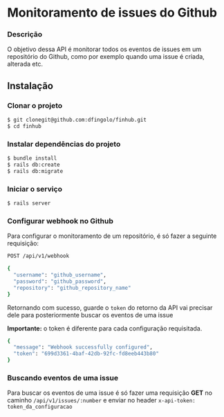 # Monitoramento de issues do Github

### Descrição
O objetivo dessa API é monitorar todos os eventos de issues em um repositório do Github,
como por exemplo quando uma issue é criada, alterada etc.

## Instalação

### Clonar o projeto
```sh
$ git clonegit@github.com:dfingolo/finhub.git
$ cd finhub
```
### Instalar dependências do projeto
```sh
$ bundle install
$ rails db:create
$ rails db:migrate
```
### Iniciar o serviço
```sh
$ rails server
```
### Configurar webhook no Github
Para configurar o monitoramento de um repositório, é só fazer a seguinte requisição:
```sh
POST /api/v1/webhook

{
  "username": "github_username",
  "password": "github_password",
  "repository": "github_repository_name"
}
```

Retornando com sucesso, guarde o `token` do retorno da API vai precisar dele para
posteriormente buscar os eventos de uma issue

**Importante:** o token é diferente para cada configuração requisitada.

```sh
{
  "message": "Webhook successfully configured",
  "token": "699d3361-4baf-42db-92fc-fd8eeb443b80"
}
```

### Buscando eventos de uma issue
Para buscar os eventos de uma issue é só fazer uma requisição **GET** no caminho
`/api/v1/issues/:number` e enviar no header `x-api-token: token_da_configuracao`

